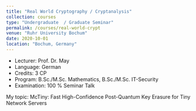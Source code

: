 ```yaml
---
title: "Real World Cryptography / Cryptanalysis"
collection: courses
type: "Undergraduate  / Graduate Seminar"
permalink: /courses/real-world-crypt
venue: "Ruhr University Bochum"
date: 2020-10-01
location: "Bochum, Germany"
---
```


* Lecturer: Prof. Dr. May
* Language: German
* Credits: 3 CP
* Program: B.Sc./M.Sc. Mathematics, B.Sc./M.Sc. IT-Security
* Examination: 100 % Seminar Talk

My topic: McTiny: Fast High-Confidence Post-Quantum Key Erasure for Tiny Network Servers
